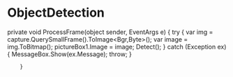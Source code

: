 # ObjectDetection

 private void ProcessFrame(object sender, EventArgs e)
        {
            try
            {
                var img = capture.QuerySmallFrame().ToImage<Bgr,Byte>();
                var image = img.ToBitmap();
                pictureBox1.Image = image;
                Detect();
            }
            catch (Exception ex)
            {
                MessageBox.Show(ex.Message);
                throw;
            }
           
        }

